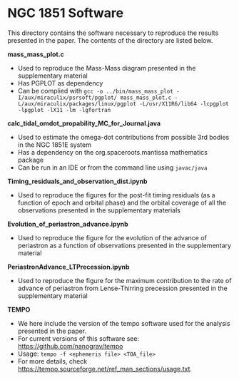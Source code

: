 # NGC 1851 Software

This directory contains the software necessary to reproduce the results
presented in the paper. The contents of the directory are listed below.

**mass_mass_plot.c**
- Used to reproduce the Mass-Mass diagram presented in the supplementary material
- Has PGPLOT as dependency
- Can be complied with `gcc -o ../bin/mass_mass_plot -I/aux/miraculix/psrsoft/pgplot/ mass_mass_plot.c -L/aux/miraculix/packages/linux/pgplot -L/usr/X11R6/lib64 -lcpgplot -lpgplot -lX11 -lm -lgfortran`

**calc_tidal_omdot_propability_MC_for_Journal.java**
- Used to estimate the omega-dot contributions from possible 3rd bodies in the NGC 1851E system
- Has a dependency on the org.spaceroots.mantissa mathematics package
- Can be run in an IDE or from the command line using `javac/java`

 **Timing_residuals_and_observation_dist.ipynb**
- Used to reproduce the figures for the post-fit timing residuals (as a function of epoch and orbital phase) and the orbital coverage of all the observations presented in the supplementary materials

**Evolution_of_periastron_advance.ipynb**
- Used to reproduce the figure for the evolution of the advance of periastron as a function of observations presented in the supplementary material

**PeriastronAdvance_LTPrecession.ipynb**
- Used to reproduce the figure for the maximum contribution to the rate of advance of periastron from Lense-Thirring precession presented in the supplementary material

**TEMPO**  
- We here include the version of the tempo software used for the analysis presented in the paper.
- For current versions of this software see: https://github.com/nanograv/tempo
- Usage: `tempo -f <ephemeris file> <TOA_file>`
- For more details, check https://tempo.sourceforge.net/ref_man_sections/usage.txt. 


